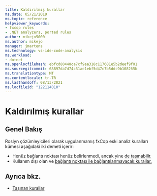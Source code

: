 ```yaml
---
title: Kaldırılmış kurallar
ms.date: 05/21/2019
ms.topic: reference
helpviewer_keywords:
- fxcop rules
- .NET analyzers, ported rules
author: mikejo5000
ms.author: mikejo
manager: jmartens
ms.technology: vs-ide-code-analysis
ms.workload:
- dotnet
ms.openlocfilehash: ebfcd80440ca7cf9ea318c117681e5b2deef9f01
ms.sourcegitcommit: 68897da7d74c31ae1ebf5d47c7b5ddc9b108265b
ms.translationtype: MT
ms.contentlocale: tr-TR
ms.lasthandoff: 08/13/2021
ms.locfileid: "122114010"
---
```

# <a name="unported-rules"></a>Kaldırılmış kurallar

## <a name="overview"></a>Genel Bakış

Roslyn çözümleyicileri olarak uygulanmamış fxCop eski analiz kuralları kümesi aşağıdaki iki demeti içerir:
- Henüz bağlantı noktası henüz belirlenmedi, ancak yine [de taşınabilir.](fxcop-unported-rules-may-get-ported.md)
- Kullanım dışı olan ve [bağlantı noktası ile bağlantılanmayacak kurallar.](fxcop-unported-deprecated-rules.md)

## <a name="see-also"></a>Ayrıca bkz.

- [Taşınan kurallar](fxcop-rule-port-status.md)
